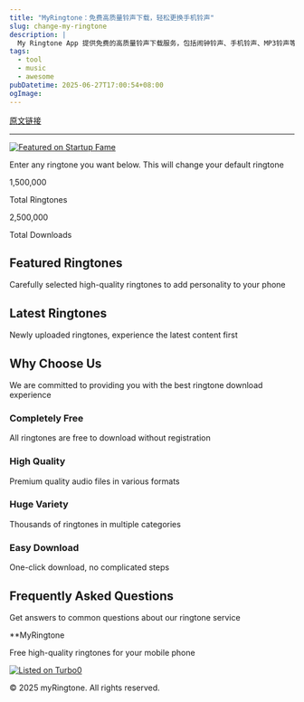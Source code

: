 ```yaml
---
title: "MyRingtone：免费高质量铃声下载，轻松更换手机铃声"
slug: change-my-ringtone
description: |
  My Ringtone App 提供免费的高质量铃声下载服务，包括闹钟铃声、手机铃声、MP3铃声等。我们承诺让用户享受最佳铃声下载体验，提供丰富的铃声选择与简单的一键下载功能。
tags: 
  - tool
  - music
  - awesome
pubDatetime: 2025-06-27T17:00:54+08:00
ogImage: 
---
```


[原文链接](https://myringtone.app/)

---

<!-- Hero区域 -->

[![Featured on Startup Fame](https://startupfa.me/badges/featured-badge.webp)](https://startupfa.me/s/myringtone?utm_source=myringtone.app)

Enter any ringtone you want below. This will change your default ringtone

<!-- 搜索框 -->

<!-- 统计数据 -->

1,500,000

Total Ringtones

2,500,000

Total Downloads

<!-- 精选铃声 -->

## Featured Ringtones

Carefully selected high-quality ringtones to add personality to your phone

<!-- 最新铃声 -->

## Latest Ringtones

Newly uploaded ringtones, experience the latest content first

<!-- 为什么选择我们 -->

## Why Choose Us

We are committed to providing you with the best ringtone download experience

### Completely Free

All ringtones are free to download without registration

### High Quality

Premium quality audio files in various formats

### Huge Variety

Thousands of ringtones in multiple categories

### Easy Download

One-click download, no complicated steps

<!-- 常见问题 FAQ -->

## Frequently Asked Questions

Get answers to common questions about our ringtone service

<!-- 音频播放器 -->

**MyRingtone

Free high-quality ringtones for your mobile phone

[![Listed on Turbo0](https://img.turbo0.com/badge-listed-light.svg)](https://turbo0.com/item/whatsmynameme)

© 2025 myRingtone. All rights reserved.


